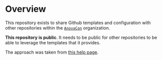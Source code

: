 # Overview

This repository exists to share Github templates and configuration with other
repositories within the [`AnovaCon`](https://github.com/AnovaCon)
organization.

**This repository is public**. It needs to be public for other repositories to
be able to leverage the templates that it provides.

The approach was taken from
[this help page](https://help.github.com/en/github/building-a-strong-community/creating-a-default-community-health-file).
